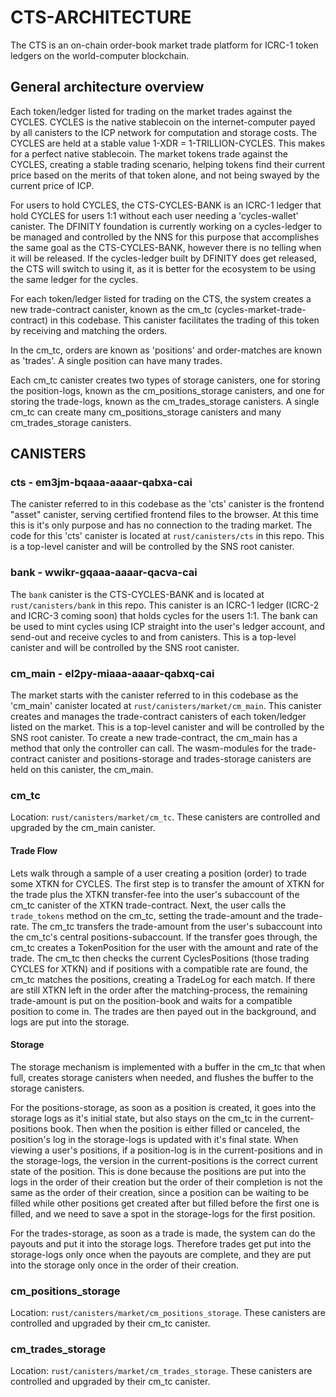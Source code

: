 # CTS-ARCHITECTURE

The CTS is an on-chain order-book market trade platform for ICRC-1 token ledgers on the world-computer blockchain.

## General architecture overview
Each token/ledger listed for trading on the market trades against the CYCLES. CYCLES is the native stablecoin on the internet-computer payed by all canisters to the ICP network for computation and storage costs. The CYCLES are held at a stable value 1-XDR = 1-TRILLION-CYCLES. This makes for a perfect native stablecoin.
The market tokens trade against the CYCLES, creating a stable trading scenario, helping tokens find their current price based on the merits of that token alone, and not being swayed by the current price of ICP.

For users to hold CYCLES, the CTS-CYCLES-BANK is an ICRC-1 ledger that hold CYCLES for users 1:1 without each user needing a 'cycles-wallet' canister. The DFINITY foundation is currently working on a cycles-ledger to be managed and controlled by the NNS for this purpose that accomplishes the same goal as the CTS-CYCLES-BANK, however there is no telling when it will be released. If the cycles-ledger built by DFINITY does get released, the CTS will switch to using it, as it is better for the ecosystem to be using the same ledger for the cycles.

For each token/ledger listed for trading on the CTS, the system creates a new trade-contract canister, known as the cm_tc (cycles-market-trade-contract) in this codebase. This canister facilitates the trading of this token by receiving and matching the orders. 
 
In the cm_tc, orders are known as 'positions' and order-matches are known as 'trades'. A single position can have many trades.
 
Each cm_tc canister creates two types of storage canisters, one for storing the position-logs, known as the cm_positions_storage canisters, and one for storing the trade-logs, known as the cm_trades_storage canisters. A single cm_tc can create many cm_positions_storage canisters and many cm_trades_storage canisters.

## CANISTERS

### cts - em3jm-bqaaa-aaaar-qabxa-cai
The canister referred to in this codebase as the 'cts' canister is the frontend "asset" canister, serving certified frontend files to the browser. 
At this time this is it's only purpose and has no connection to the trading market. The code for this 'cts' canister is located at `rust/canisters/cts` in this repo. This is a top-level canister and will be controlled by the SNS root canister.

### bank - wwikr-gqaaa-aaaar-qacva-cai
The `bank` canister is the CTS-CYCLES-BANK and is located at `rust/canisters/bank` in this repo. This canister is an ICRC-1 ledger (ICRC-2 and ICRC-3 coming soon) that holds cycles for the users 1:1.
The bank can be used to mint cycles using ICP straight into the user's ledger account, and send-out and receive cycles to and from canisters. This is a top-level canister and will be controlled by the SNS root canister.

### cm_main - el2py-miaaa-aaaar-qabxq-cai
The market starts with the canister referred to in this codebase as the 'cm_main' canister located at `rust/canisters/market/cm_main`. This canister creates and manages the trade-contract canisters of each token/ledger listed on the market. This is a top-level canister and will be controlled by the SNS root canister.
To create a new trade-contract, the cm_main has a method that only the controller can call. The wasm-modules for the trade-contract canister and positions-storage and trades-storage canisters are held on this canister, the cm_main.

### cm_tc
Location: `rust/canisters/market/cm_tc`. These canisters are controlled and upgraded by the cm_main canister.

#### Trade Flow
Lets walk through a sample of a user creating a position (order) to trade some XTKN for CYCLES. The first step is to transfer the amount of XTKN for the trade plus the XTKN transfer-fee into the user's subaccount of the cm_tc canister of the XTKN trade-contract. Next, the user calls the `trade_tokens` method on the cm_tc, setting the trade-amount and the trade-rate. The cm_tc transfers the trade-amount from the user's subaccount into the cm_tc's central positions-subaccount. If the transfer goes through, the cm_tc creates a TokenPosition for the user with the amount and rate of the trade. The cm_tc then checks the current CyclesPositions (those trading CYCLES for XTKN) and if positions with a compatible rate are found, the cm_tc matches the positions, creating a TradeLog for each match. If there are still XTKN left in the order after the matching-process, the remaining trade-amount is put on the position-book and waits for a compatible position to come in. The trades are then payed out in the background, and logs are put into the storage.

#### Storage
The storage mechanism is implemented with a buffer in the cm_tc that when full, creates storage canisters when needed, and flushes the buffer to the storage canisters.

For the positions-storage, as soon as a position is created, it goes into the storage logs as it's initial state, but also stays on the cm_tc in the current-positions book. Then when the position is either filled or canceled, the position's log in the storage-logs is updated with it's final state. When viewing a user's positions, if a position-log is in the current-positions and in the storage-logs, the version in the current-positions is the correct current state of the position. This is done because the positions are put into the logs in the order of their creation but the order of their completion is not the same as the order of their creation, since a position can be waiting to be filled while other positions get created after but filled before the first one is filled, and we need to save a spot in the storage-logs for the first position.

For the trades-storage, as soon as a trade is made, the system can do the payouts and put it into the storage logs. Therefore trades get put into the storage-logs only once when the payouts are complete, and they are put into the storage only once in the order of their creation.

### cm_positions_storage
Location: `rust/canisters/market/cm_positions_storage`. These canisters are controlled and upgraded by their cm_tc canister.

### cm_trades_storage
Location: `rust/canisters/market/cm_trades_storage`. These canisters are controlled and upgraded by their cm_tc canister.




